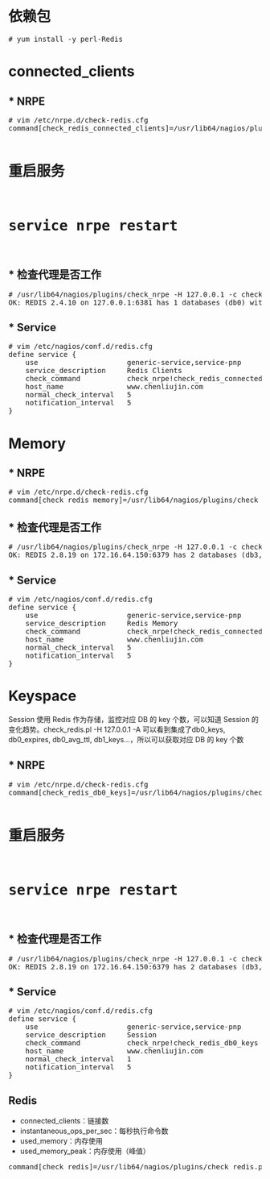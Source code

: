<h1>依赖包</h1>
<pre>
# yum install -y perl-Redis
</pre>

<h1>connected_clients</h1>
<h2>* NRPE</h2>
<pre>
# vim /etc/nrpe.d/check-redis.cfg
command[check_redis_connected_clients]=/usr/lib64/nagios/plugins/check_redis -H 127.0.0.1 -p 6379 -a 'connected_clients' -w ~ -c ~ -f

# 重启服务
# service nrpe restart
</pre>

<h2>* 检查代理是否工作</h2>
<pre>
# /usr/lib64/nagios/plugins/check_nrpe -H 127.0.0.1 -c check_redis_connected_clients
OK: REDIS 2.4.10 on 127.0.0.1:6381 has 1 databases (db0) with 10515 keys, up 14 days 16 hours - connected_clients is 26 | connected_clients=26
</pre>

<h2>* Service</h2>
<pre>
# vim /etc/nagios/conf.d/redis.cfg
define service {
    use                     generic-service,service-pnp
    service_description     Redis Clients
    check_command           check_nrpe!check_redis_connected_clients
    host_name               www.chenliujin.com
	normal_check_interval   5
	notification_interval   5
}
</pre>

<h1>Memory</h1>
<h2>* NRPE</h2>
<pre>
# vim /etc/nrpe.d/check-redis.cfg
command[check_redis_memory]=/usr/lib64/nagios/plugins/check_redis.pl -H 127.0.0.1 -p 6379 -a 'used_memory,used_memory_peak' -w ~,~ -c ~,~ -f
</pre>

<h2>* 检查代理是否工作</h2>
<pre>
# /usr/lib64/nagios/plugins/check_nrpe -H 127.0.0.1 -c check_redis_memory
OK: REDIS 2.8.19 on 172.16.64.150:6379 has 2 databases (db3,db15) with 61 keys, up 6 hours 58 minutes - used_memory is 854392, used_memory_peak is 855416 | used_memory=854392 used_memory_peak=855416
</pre>

<h2>* Service</h2>
<pre>
# vim /etc/nagios/conf.d/redis.cfg
define service {
    use                     generic-service,service-pnp
    service_description     Redis Memory
    check_command           check_nrpe!check_redis_connected_clients
    host_name               www.chenliujin.com
	normal_check_interval   5
	notification_interval   5
}
</pre>

<h1>Keyspace</h1>
<p>Session 使用 Redis 作为存储，监控对应 DB 的 key 个数，可以知道 Session 的变化趋势。check_redis.pl -H 127.0.0.1 -A 可以看到集成了db0_keys, db0_expires, db0_avg_ttl, db1_keys...，所以可以获取对应 DB 的 key 个数</p>

<h2>* NRPE</h2>
<pre>
# vim /etc/nrpe.d/check-redis.cfg
command[check_redis_db0_keys]=/usr/lib64/nagios/plugins/check_redis -H 127.0.0.1 -p 6379 -a 'db0_keys' -w ~ -c ~ -f

# 重启服务
# service nrpe restart
</pre>

<h2>* 检查代理是否工作</h2>
<pre>
# /usr/lib64/nagios/plugins/check_nrpe -H 127.0.0.1 -c check_redis_db0_keys
OK: REDIS 2.8.19 on 172.16.64.150:6379 has 2 databases (db3,db15) with 61 keys, up 4 days 23 hours - db0_keys is 9 | db0_keys=9
</pre>

<h2>* Service</h2>
<pre>
# vim /etc/nagios/conf.d/redis.cfg
define service {
    use                     generic-service,service-pnp
    service_description     Session
    check_command           check_nrpe!check_redis_db0_keys
    host_name               www.chenliujin.com
	normal_check_interval   1
	notification_interval   5
}
</pre>

<h2>Redis</h2>
<ul>
	<li>connected_clients：链接数</li>
	<li>instantaneous_ops_per_sec：每秒执行命令数</li>
	<li>used_memory：内存使用</li>
	<li>used_memory_peak：内存使用（峰值）</li>
</ul>
<pre>
command[check_redis]=/usr/lib64/nagios/plugins/check_redis.pl -H 172.16.64.150 -p 6379 -a 'connected_clients,instantaneous_ops_per_sec,used_memory,used_memory_peak' -w ~,~,~,~ -c ~,~,~,~ -f
</pre>
